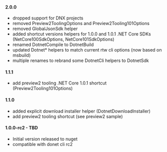 #### 2.0.0
* dropped support for DNX projects
* removed Preview2ToolingOptions and Preview2Tooling101Options
* removed GlobalJsonSdk helper
* added shortcut versions helpers for 1.0.0 and 1.0.1 .NET Core SDKs (NetCore100SdkOptions, NetCore101SdkOptions)
* renamed DotnetCompile to DotnetBuild
* updated Dotnet* helpers to match current rtw cli options (now based on msbuild)
* multiple renames to rebrand some DotnetCli helpers to DotnetSdk

#### 1.1.1
* add preview2 tooling .NET Core 1.0.1 shortcut (Preview2Tooling101Options)

#### 1.1.0
* added explicit download installer helper (DotnetDownloadInstaller)
* add preview2 tooling shortcut (see preview2 sample)

#### 1.0.0-rc2 - TBD
* Initial version released to nuget
* compatible with donet cli rc2
